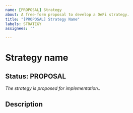 ```yaml
---
name: [PROPOSAL] Strategy
about: A free-form proposal to develop a DeFi strategy.
title: "[PROPOSAL] Strategy Name"
labels: STRATEGY
assignees: ''

---
```


# Strategy name

## Status: PROPOSAL

*The strategy is proposed for implementation..*

## Description

<!-- Describe how the strategy will make money in your own words and what protocols it must use. -->
